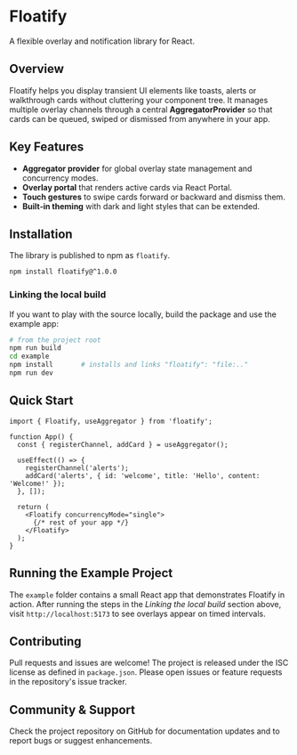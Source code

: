 # Floatify

A flexible overlay and notification library for React.

## Overview

Floatify helps you display transient UI elements like toasts, alerts or walkthrough cards without cluttering your component tree. It manages multiple overlay channels through a central **AggregatorProvider** so that cards can be queued, swiped or dismissed from anywhere in your app.

## Key Features

- **Aggregator provider** for global overlay state management and concurrency modes.
- **Overlay portal** that renders active cards via React Portal.
- **Touch gestures** to swipe cards forward or backward and dismiss them.
- **Built‑in theming** with dark and light styles that can be extended.

## Installation

The library is published to npm as `floatify`.

```bash
npm install floatify@^1.0.0
```

### Linking the local build

If you want to play with the source locally, build the package and use the example app:

```bash
# from the project root
npm run build
cd example
npm install       # installs and links "floatify": "file:.."
npm run dev
```

## Quick Start

```tsx
import { Floatify, useAggregator } from 'floatify';

function App() {
  const { registerChannel, addCard } = useAggregator();

  useEffect(() => {
    registerChannel('alerts');
    addCard('alerts', { id: 'welcome', title: 'Hello', content: 'Welcome!' });
  }, []);

  return (
    <Floatify concurrencyMode="single">
      {/* rest of your app */}
    </Floatify>
  );
}
```

## Running the Example Project

The `example` folder contains a small React app that demonstrates Floatify in action. After running the steps in the *Linking the local build* section above, visit `http://localhost:5173` to see overlays appear on timed intervals.

## Contributing

Pull requests and issues are welcome! The project is released under the ISC license as defined in `package.json`. Please open issues or feature requests in the repository's issue tracker.

## Community & Support

Check the project repository on GitHub for documentation updates and to report bugs or suggest enhancements.
